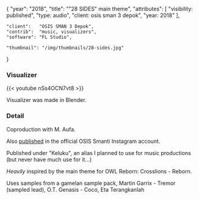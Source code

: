 {
	"year": "2018",
	"title": "\"28 SIDES\" main theme",
	"attributes": [
		"visibility: published",
		"type: audio",
		"client: osis sman 3 depok",
		"year: 2018"
	],
	
	"client":   "OSIS SMAN 3 Depok",
	"contrib":  "music, visualizers",
	"software": "FL Studio",
	
	"thumbnail": "/img/thumbnails/28-sides.jpg"
}

### Visualizer
{{< youtube nSs4OCN7vt8 >}}

Visualizer was made in Blender.

### Detail
Coproduction with M. Aufa.

Also [published](https://www.instagram.com/p/BnypjopnISo/) in the official OSIS Smanti Instagram account.

Published under "Keluku", an alias I planned to use for music productions (but never have much use for it...)

*Heavily* inspired by the main theme for OWL Reborn: Crosslions - Reborn.

Uses samples from a gamelan sample pack, Martin Garrix - Tremor (sampled lead), O.T. Genasis - Coco, Eta Terangkanlah
